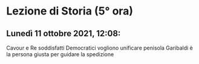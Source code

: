 #  Lezione di Storia (5° ora)
## Lunedì 11 ottobre 2021, 12:08:

Cavour e Re soddisfatti
Democratici vogliono unificare penisola
Garibaldi è la persona giusta per guidare la spedizione
<!--stackedit_data:
eyJoaXN0b3J5IjpbMjc3MjI4OTUsLTczNDM0MTQzNV19
-->